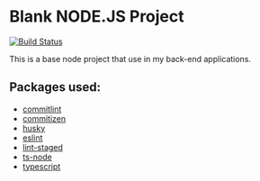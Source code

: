 # Blank NODE.JS Project

[![Build Status](https://travis-ci.org/joemccann/dillinger.svg?branch=master)](https://travis-ci.org/joemccann/dillinger)

This is a base node project that use in my back-end applications.

## Packages used:
- [commitlint](https://www.npmjs.com/package/commitlint)
- [commitizen](https://www.npmjs.com/package/commitizen)
- [husky](https://www.npmjs.com/package/husky)
- [eslint](https://www.npmjs.com/package/eslint)
- [lint-staged](https://www.npmjs.com/package/lint-staged)
- [ts-node](https://www.npmjs.com/package/ts-node)
- [typescript](https://www.npmjs.com/package/typescript)